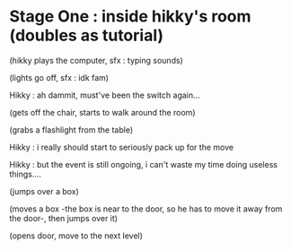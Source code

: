 # Stage One : inside hikky's room (doubles as tutorial)

(hikky plays the computer, sfx : typing sounds)

(lights go off, sfx : idk fam)

Hikky : ah dammit, must've been the switch again...

(gets off the chair, starts to walk around the room)

(grabs a flashlight from the table) 

Hikky : i really should start to seriously pack up for the move

Hikky : but the event is still ongoing, i can't waste my time doing useless things....

(jumps over a box)

(moves a box -the box is near to the door, so he has to move it away from the door-, then jumps over it)

(opens door, move to the next level)
